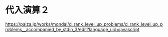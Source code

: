 # 代入演算２
https://paiza.jp/works/mondai/d_rank_level_up_problems/d_rank_level_up_problems__accompanied_by_stdin_3/edit?language_uid=javascript
